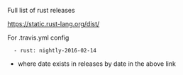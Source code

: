 Full list of rust releases

https://static.rust-lang.org/dist/

For .travis.yml config

```
  - rust: nightly-2016-02-14
```

- where date exists in releases by date in the above link